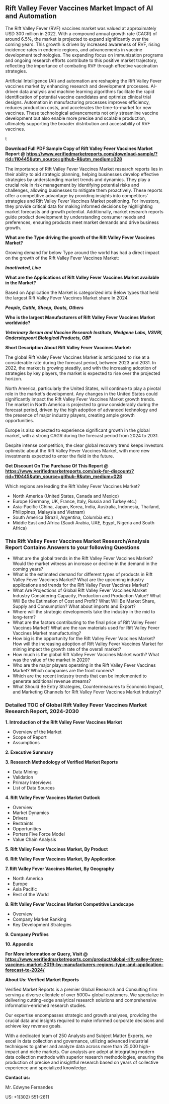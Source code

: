 <h2>Rift Valley Fever Vaccines Market Impact of AI and Automation</h2><p>The Rift Valley Fever (RVF) vaccines market was valued at approximately USD 300 million in 2022. With a compound annual growth rate (CAGR) of around 6.5%, the market is projected to expand significantly over the coming years. This growth is driven by increased awareness of RVF, rising incidence rates in endemic regions, and advancements in vaccine development technologies. The expanding focus on immunization programs and ongoing research efforts contribute to this positive market trajectory, reflecting the importance of combating RVF through effective vaccination strategies.</p><p>Artificial Intelligence (AI) and automation are reshaping the Rift Valley Fever vaccines market by enhancing research and development processes. AI-driven data analysis and machine learning algorithms facilitate the rapid identification of potential vaccine candidates and optimize clinical trial designs. Automation in manufacturing processes improves efficiency, reduces production costs, and accelerates the time-to-market for new vaccines. These technological advancements not only streamline vaccine development but also enable more precise and scalable production, ultimately supporting the broader distribution and accessibility of RVF vaccines.</p>t</p><p id="" class=""><strong>Download Full PDF Sample Copy of Rift Valley Fever Vaccines Market Report @ <a href="https://www.verifiedmarketreports.com/download-sample/?rid=110445&utm_source=github-R&utm_medium=028" target="_blank">https://www.verifiedmarketreports.com/download-sample/?rid=110445&utm_source=github-R&utm_medium=028</a></strong></p><p>The importance of&nbsp;Rift Valley Fever Vaccines Market research reports lies in their ability to aid strategic planning, helping businesses develop effective strategies by understanding market trends and dynamics. They play a crucial role in risk management by identifying potential risks and challenges, allowing businesses to mitigate them proactively. These reports offer a competitive advantage by providing insights into competitors' strategies and Rift Valley Fever Vaccines Market positioning. For investors, they provide critical data for making informed decisions by highlighting market forecasts and growth potential. Additionally, market research reports guide product development by understanding consumer needs and preferences, ensuring products meet market demands and drive business growth.</p><p><strong>What are the&nbsp;Type driving the growth of the Rift Valley Fever Vaccines Market?</strong></p><p id="" class="">Growing demand for below Type around the world has had a direct impact on the growth of the Rift Valley Fever Vaccines Market:</p><em><strong>Inactivated, Live</strong></em></p><strong>What are the&nbsp;Applications&nbsp;of Rift Valley Fever Vaccines Market available in the Market?</strong></p><p id="" class="">Based on Application the Market is categorized into Below types that held the largest Rift Valley Fever Vaccines Market share In 2024.</p><em><strong>People, Cattle, Sheep, Goats, Others</strong></em></p><strong>Who is the largest Manufacturers of Rift Valley Fever Vaccines Market worldwide?</strong></p><p><em><strong>Veterinary Serum and Vaccine Research Institute, Medgene Labs, VSVRI, Onderstepoort Biological Products, OBP</strong></em></p><p id="" class=""><strong>Short Description About Rift Valley Fever Vaccines Market:</strong></p><p>The global Rift Valley Fever Vaccines Market is anticipated to rise at a considerable rate during the forecast period, between 2023 and 2031. In 2022, the market is growing steadily, and with the increasing adoption of strategies by key players, the market is expected to rise over the projected horizon.</p><p>North America, particularly the United States, will continue to play a pivotal role in the market's development. Any changes in the United States could significantly impact the Rift Valley Fever Vaccines Market growth trends. The market in North America is projected to grow considerably during the forecast period, driven by the high adoption of advanced technology and the presence of major industry players, creating ample growth opportunities.</p><p>Europe is also expected to experience significant growth in the global market, with a strong CAGR during the forecast period from 2024 to 2031.</p><p>Despite intense competition, the clear global recovery trend keeps investors optimistic about the Rift Valley Fever Vaccines Market, with more new investments expected to enter the field in the future.</p><p id="" class=""><strong>Get Discount On The Purchase Of This Report @ <a href="https://www.verifiedmarketreports.com/ask-for-discount/?rid=110445&utm_source=github-R&utm_medium=028" target="_blank">https://www.verifiedmarketreports.com/ask-for-discount/?rid=110445&utm_source=github-R&utm_medium=028</a></strong></p>Which regions are leading the Rift Valley Fever Vaccines Market?</p><ul><li>North America (United States, Canada and Mexico)</li><li>Europe (Germany, UK, France, Italy, Russia and Turkey etc.)</li><li>Asia-Pacific (China, Japan, Korea, India, Australia, Indonesia, Thailand, Philippines, Malaysia and Vietnam)</li><li>South America (Brazil, Argentina, Columbia etc.)</li><li>Middle East and Africa (Saudi Arabia, UAE, Egypt, Nigeria and South Africa)</li></ul><h3 id="" class="">This Rift Valley Fever Vaccines Market Research/Analysis Report Contains Answers to your following Questions</h3><ul><li>What are the global trends in the Rift Valley Fever Vaccines Market? Would the market witness an increase or decline in the demand in the coming years?</li><li>What is the estimated demand for different types of products in Rift Valley Fever Vaccines Market? What are the upcoming industry applications and trends for the Rift Valley Fever Vaccines Market?</li><li>What Are Projections of Global Rift Valley Fever Vaccines Market Industry Considering Capacity, Production and Production Value? What Will Be the Estimation of Cost and Profit? What Will Be Market Share, Supply and Consumption? What about imports and Export?</li><li>Where will the strategic developments take the industry in the mid to long-term?</li><li>What are the factors contributing to the final price of Rift Valley Fever Vaccines Market? What are the raw materials used for Rift Valley Fever Vaccines Market manufacturing?</li><li>How big is the opportunity for the Rift Valley Fever Vaccines Market? How will the increasing adoption of Rift Valley Fever Vaccines Market for mining impact the growth rate of the overall market?</li><li>How much is the global Rift Valley Fever Vaccines Market worth? What was the value of the market In 2020?</li><li>Who are the major players operating in the Rift Valley Fever Vaccines Market? Which companies are the front runners?</li><li>Which are the recent industry trends that can be implemented to generate additional revenue streams?</li><li>What Should Be Entry Strategies, Countermeasures to Economic Impact, and Marketing Channels for Rift Valley Fever Vaccines Market Industry?</li></ul><h3 id="" class="">Detailed TOC of Global Rift Valley Fever Vaccines Market Research Report, 2024-2030</h3><p id="" class=""><strong>1. Introduction of the Rift Valley Fever Vaccines Market</strong></p><ul><li>Overview of the Market</li><li>Scope of Report</li><li>Assumptions</li></ul><p id="" class=""><strong>2. Executive Summary</strong></p><p id="" class=""><strong>3. Research Methodology of Verified Market Reports</strong></p><ul><li>Data Mining</li><li>Validation</li><li>Primary Interviews</li><li>List of Data Sources</li></ul><p id="" class=""><strong>4. Rift Valley Fever Vaccines Market Outlook</strong></p><ul><li>Overview</li><li>Market Dynamics</li><li>Drivers</li><li>Restraints</li><li>Opportunities</li><li>Porters Five Force Model</li><li>Value Chain Analysis</li></ul><p id="" class=""><strong>5. Rift Valley Fever Vaccines Market, By Product</strong></p><p id="" class=""><strong>6. Rift Valley Fever Vaccines Market, By Application</strong></p><p id="" class=""><strong>7. Rift Valley Fever Vaccines Market, By Geography</strong></p><ul><li>North America</li><li>Europe</li><li>Asia Pacific</li><li>Rest of the World</li></ul><p id="" class=""><strong>8. Rift Valley Fever Vaccines Market Competitive Landscape</strong></p><ul><li>Overview</li><li>Company Market Ranking</li><li>Key Development Strategies</li></ul><p id="" class=""><strong>9. Company Profiles</strong></p><p id="" class=""><strong>10. Appendix</strong></p><p id="" class=""><strong>For More Information or Query, Visit @ <a href="https://www.verifiedmarketreports.com/product/global-rift-valley-fever-vaccines-market-2019-by-manufacturers-regions-type-and-application-forecast-to-2024/" target="_blank">https://www.verifiedmarketreports.com/product/global-rift-valley-fever-vaccines-market-2019-by-manufacturers-regions-type-and-application-forecast-to-2024/</a></strong></p><p id="" class=""><strong>About Us: Verified Market Reports</strong></p><p id="" class="">Verified Market Reports is a premier Global Research and Consulting firm serving a diverse clientele of over 5000+ global customers. We specialize in delivering cutting-edge analytical research solutions and comprehensive information-enriched research studies.</p><p id="" class="">Our expertise encompasses strategic and growth analyses, providing the crucial data and insights required to make informed corporate decisions and achieve key revenue goals.</p><p id="" class="">With a dedicated team of 250 Analysts and Subject Matter Experts, we excel in data collection and governance, utilizing advanced industrial techniques to gather and analyze data across more than 25,000 high-impact and niche markets. Our analysts are adept at integrating modern data collection methods with superior research methodologies, ensuring the production of precise and insightful research based on years of collective experience and specialized knowledge.</p><p id="" class=""><strong>Contact us:</strong></p><p id="" class="">Mr. Edwyne Fernandes</p><p id="" class="">US: +1(302) 551-2611</p>